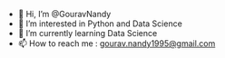 - 👋 Hi, I’m @GouravNandy
- 👀 I’m interested in Python and Data Science
- 🌱 I’m currently learning Data Science
- 📫 How to reach me : gourav.nandy1995@gmail.com

<!---
GouravNandy/GouravNandy is a ✨ special ✨ repository because its `README.md` (this file) appears on your GitHub profile.
You can click the Preview link to take a look at your changes.
--->
